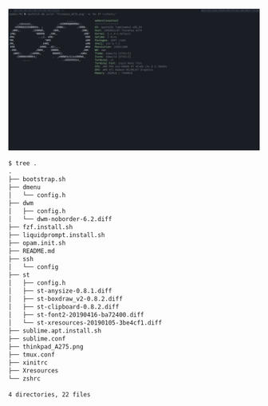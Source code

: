 ![VINIOCHEN](https://raw.githubusercontent.com/writerProDemon666RU/dotfiles/master/thinkpad_A275.png)

```shell
$ tree .
.
├── bootstrap.sh
├── dmenu
│   └── config.h
├── dwm
│   ├── config.h
│   └── dwm-noborder-6.2.diff
├── fzf.install.sh
├── liquidprompt.install.sh
├── opam.init.sh
├── README.md
├── ssh
│   └── config
├── st
│   ├── config.h
│   ├── st-anysize-0.8.1.diff
│   ├── st-boxdraw_v2-0.8.2.diff
│   ├── st-clipboard-0.8.2.diff
│   ├── st-font2-20190416-ba72400.diff
│   └── st-xresources-20190105-3be4cf1.diff
├── sublime.apt.install.sh
├── sublime.conf
├── thinkpad_A275.png
├── tmux.conf
├── xinitrc
├── Xresources
└── zshrc

4 directories, 22 files

```
